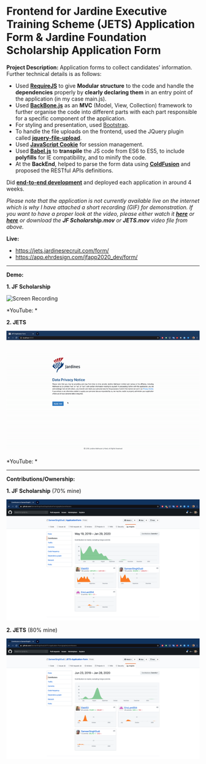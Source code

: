 # Frontend for Jardine Executive Training Scheme (JETS) Application Form & Jardine Foundation Scholarship Application Form

**Project Description:** Application forms to collect candidates' information. Further technical details is as follows:
* Used **[RequireJS](https://requirejs.org/)** to give **Modular structure** to the code and handle the **dependencies** properly by **clearly declaring them** in an entry point of the application (in my case main.js).
* Used **[BackBone.js](https://backbonejs.org/#)** as an **MVC** (Model, View, Collection) framework to further organise the code into different parts with each part responsible for a specific component of the application.
* For styling and presentation, used [Bootstrap](https://getbootstrap.com/).
* To handle the file uploads on the frontend, used the JQuery plugin called **[jquery-file-upload](https://blueimp.github.io/jQuery-File-Upload/)**.
* Used **[JavaScript Cookie](https://github.com/js-cookie/js-cookie)** for session management.
* Used **[Babel.js](https://babeljs.io/)** to **transpile** the JS code from ES6 to ES5, to include **polyfills** for IE compatibility, and to minify the code.
* At the **BackEnd**, helped to parse the form data using **[ColdFusion](https://coldfusion.adobe.com/)** and proposed the RESTful APIs definitions.

Did **[end-to-end development](http://www.rapidsofttechnologies.com/end-to-end-website-development.php)** and deployed each application in around 4 weeks.

*Please note that the application is not currently available live on the internet which is why I have attached a short recording (GIF) for demonstration. If you want to have a proper look at the video, please either watch it **[here]()** or **[here]()** or download the **JF Scholarship.mov** or **JETS.mov** video file from above.*

**Live:**
* https://jets.jardinesrecruit.com/form/
* https://app.ehrdesign.com/jfapp2020_dev/form/

---

**Demo:**

**1. JF Scholarship**

![Screen Recording](https://github.com/Ebbi53/past_projects_demos/blob/master/2.%20Two%20Application%20Forms%20(JETS%20%26%20JF%20Scholarship)/JF%20Scholarship%20application%20form/Screen%20Recording%202020-01-29%20at%202.31.37%20AM.gif)

*YouTube: *

**2. JETS**

![Screen Recording](https://github.com/Ebbi53/past_projects_demos/blob/master/2.%20Two%20Application%20Forms%20(JETS%20%26%20JF%20Scholarship)/JETS%20application%20form/Screen%20Recording%202020-01-28%20at%205.42.41%20PM.gif)

*YouTube: *

---

**Contributions/Ownership:** 

**1. JF Scholarship** (70% mine)

![Screen Capture](https://github.com/Ebbi53/past_projects_demos/blob/master/2.%20Two%20Application%20Forms%20(JETS%20%26%20JF%20Scholarship)/JF%20Scholarship%20application%20form/Screenshot%202020-01-29%20at%202.50.41%20AM.png)

**2. JETS** (80% mine)

![Screen Capture](https://github.com/Ebbi53/past_projects_demos/blob/master/2.%20Two%20Application%20Forms%20(JETS%20%26%20JF%20Scholarship)/JETS%20application%20form/Screenshot%202020-01-28%20at%206.05.35%20PM.png)
